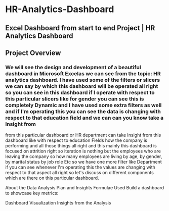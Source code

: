 # HR-Analytics-Dashboard
## Excel Dashboard from start to end Project | HR Analytics Dashboard 

## Project Overview

### We will see the design and development of a beautiful dashboard in Microsoft Excelas we can see from the topic: HR analytics dashboard. I have used some of the filters or slicers we can say by which this dashboard will be operated all right so you can see in this dashboard if I operate with respect to this particular slicers like for gender you can see this is completely Dynamic and I have used some extra filters as well and if I'm operating this you can see the data is changing with respect to that education field and we can can you know take a Insight from
from this particular dashboard or HR department can take Insight from this dashboard like with respect to education Fields how the company is performing and all those things all right and this mainly this dashboard is focused on attrition right so iteration is nothing but the employees who are leaving the company so how many employees are living by age, by gender, by marital status by job role Etc so we have one more filter like Department if you can see whenever I'm operating this the values are changing with respect to that aspect all right so let's discuss on different components which are there on this particular dashboard.

About the Data
Analysis Plan and Insights
Formulae Used
Build a dashboard to showcase key metrics:

Dashboard Visualization
Insights from the Analysis

